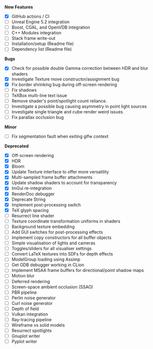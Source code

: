 **New Features**
- [x] GitHub actions / CI
- [ ] Unreal Engine 5.2 integration
- [ ] Boost, CGAL, and OpenVDB integration
- [ ] C++ Modules integration
- [ ] Stack frame write-out
- [ ] Installation/setup (Readme file)
- [ ] Dependency list (Readme file)

**Bugs**
- [x] Check for possible double Gamma correction between HDR and blur shaders
- [x] Investigate Texture move constructor/assignment bug
- [x] Fix border shrinking bug during off-screen rendering
- [ ] Fix shadows
- [ ] TeXBox multi-line text issue
- [ ] Remove shader's point/spotlight count reliance.
- [ ] Investigate a possible bug causing asymmetry in point light sources
- [ ] Investigate single triangle and cube render weird issues.
- [ ] Fix parallax occlusion bug

**Minor**
- [ ] Fix segmentation fault when exiting glfw context

**Deprecated**
- [x] Off-screen rendering
- [x] HDR
- [x] Bloom
- [x] Update Texture interface to offer more versatility
- [x] Multi-sampled frame buffer attachments
- [x] Update shadow shaders to account for transparency
- [x] ImGui re-integration
- [x] RenderDoc debugger
- [x] Deprecate String
- [x] Implement post-processing switch
- [x] TeX glyph spacing
- [ ] Resurrect line shader
- [ ] Texture coordinate transformation uniforms in shaders
- [ ] Background texture embedding
- [ ] Add GUI switches for post-processing effects
- [ ] Implement copy constructors for all buffer objects
- [ ] Simple visualisation of lights and cameras
- [ ] Toggles/sliders for all visualiser settings
- [ ] Convert LaTeX textures into SDFs for depth effects
- [ ] ModelGroup loading using Assimp
- [ ] Get GDB debugger working in CLion
- [ ] Implement MSAA frame buffers for directional/point shadow maps
- [ ] Motion blur
- [ ] Deferred rendering
- [ ] Screen-space ambient occlusion (SSAO)
- [ ] PBR pipeline
- [ ] Perlin noise generator
- [ ] Curl noise generator
- [ ] Depth of field
- [ ] Vulkan integration
- [ ] Ray-tracing pipeline
- [ ] Wireframe vs solid models
- [ ] Resurrect spotlights
- [ ] Gnuplot writer
- [ ] Pyplot writer
